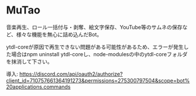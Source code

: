 # MuTao

音楽再生、ロール一括付与・剥奪、絵文字保存、YouTube等のサムネの保存など、様々な機能を無心に詰め込んだBot。

ytdl-coreが原因で再生できない問題がある可能性があるため、エラーが発生した場合はnpm uninstall ytdl-coreし、node-modulesの中のytdl-coreフォルダを抹消して下さい。

導入: https://discord.com/api/oauth2/authorize?client_id=710757661364191273&permissions=275300797504&scope=bot%20applications.commands
